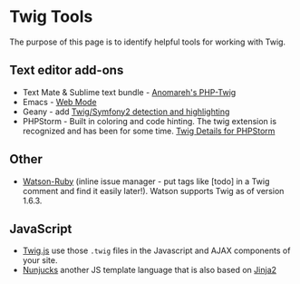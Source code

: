 # Twig Tools

The purpose of this page is to identify helpful tools for working with Twig.

## Text editor add-ons

* Text Mate & Sublime text bundle - [Anomareh's PHP-Twig](https://github.com/Anomareh/PHP-Twig.tmbundle)
* Emacs - [Web Mode](http://web-mode.org/)
* Geany - add [Twig/Symfony2 detection and highlighting](https://wiki.geany.org/howtos/geany_and_django#twigsymfony2_support)
* PHPStorm - Built in coloring and code hinting. The twig extension is recognized and has been for some time. [Twig Details for PHPStorm](http://blog.jetbrains.com/phpstorm/2013/06/twig-support-in-phpstorm/)

## Other
* [Watson-Ruby](http://goosecode.com/watson/) (inline issue manager - put tags like [todo] in a Twig comment and find it easily later!). Watson supports Twig as of version 1.6.3.

## JavaScript
* [Twig.js](https://github.com/justjohn/twig.js) use those `.twig` files in the Javascript and AJAX components of your site.
* [Nunjucks](http://mozilla.github.io/nunjucks/) another JS template language that is also based on [Jinja2](http://jinja.pocoo.org/docs/)
